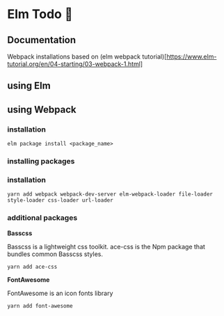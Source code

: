 # Elm Todo :pencil:

## Documentation

Webpack installations based on
(elm webpack tutorial)[https://www.elm-tutorial.org/en/04-starting/03-webpack-1.html]

## using Elm

## using Webpack

### installation

``
elm package install <package_name>
``

### installing packages

### installation
``
yarn add webpack webpack-dev-server elm-webpack-loader file-loader style-loader css-loader url-loader
``

### additional packages

**Basscss**

Basscss is a lightweight css toolkit.
ace-css is the Npm package that bundles common Basscss styles.

``
yarn add ace-css
``

**FontAwesome**

FontAwesome is an icon fonts library

``
yarn add font-awesome
``
